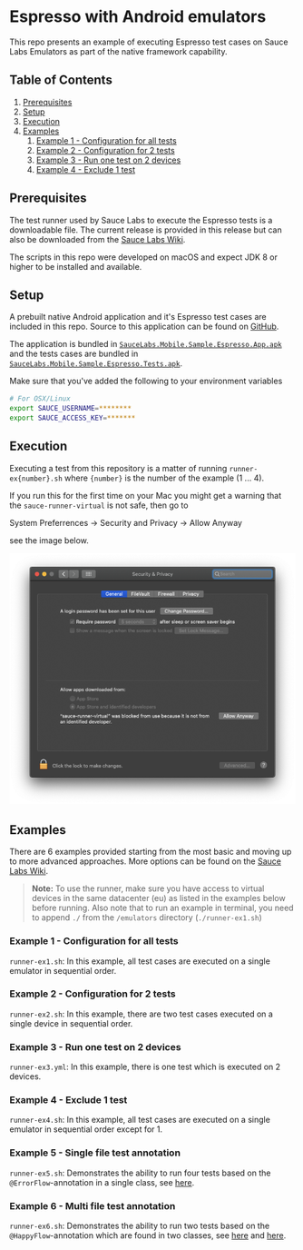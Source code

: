 # Espresso with Android emulators
This repo presents an example of executing Espresso test cases on Sauce Labs Emulators as part
of the native framework capability.

## Table of Contents
1. [Prerequisites](#prerequisites)
1. [Setup](#setup)
1. [Execution](#execution)
1. [Examples](#examples)
    1. [Example 1 - Configuration for all tests](#example-1---configuration-for-all-tests)
    1. [Example 2 - Configuration for 2 tests](#example-2---configuration-for-2-tests)
    1. [Example 3 - Run one test on 2 devices](#example-3---run-one-test-on-2-devices)
    1. [Example 4 - Exclude 1 test](#example-4---exclude-1-test)

## Prerequisites
The test runner used by Sauce Labs to execute the Espresso tests is a downloadable file.
The current release is provided in this release but can also be downloaded from the [Sauce Labs Wiki](https://wiki.saucelabs.com/display/DOCS/Sauce+Runner+for+Virtual+Devices+Change+Logs).

The scripts in this repo were developed on macOS and expect JDK 8 or higher to be installed and available.

## Setup
A prebuilt native Android application and it's Espresso test cases are included in this repo. Source to this application can be found on [GitHub](https://github.com/saucelabs/sample-app-mobile).

The application is bundled in [`SauceLabs.Mobile.Sample.Espresso.App.apk`](./SauceLabs.Mobile.Sample.Espresso.App.apk) and the tests cases are bundled in [`SauceLabs.Mobile.Sample.Espresso.Tests.apk`](./SauceLabs.Mobile.Sample.Espresso.Tests.apk).

Make sure that you've added the following to your environment variables

```bash
# For OSX/Linux
export SAUCE_USERNAME=********
export SAUCE_ACCESS_KEY=*******
```

## Execution
Executing a test from this repository is a matter of running `runner-ex{number}.sh` where `{number}` is the number of the example (1 ... 4).

If you run this for the first time on your Mac you might get a warning that the `sauce-runner-virtual` is not safe,
then go to

System Preferrences &rarr; Security and Privacy &rarr; Allow Anyway 
 
see the image below.

![Accept blocked runner](./assets/blocked.png)

## Examples
There are 6 examples provided starting from the most basic and moving up to more advanced approaches. 
More options can be found on the [Sauce Labs Wiki](https://wiki.saucelabs.com/display/DOCS/Command+Reference+for+Sauce+Runner+for+Virtual+Devices).

> **Note:** To use the runner, make sure you have access to virtual devices in the same datacenter (eu) as listed in the examples below before running. Also note that to run an example in terminal, you need to append `./` from the `/emulators` directory (`./runner-ex1.sh`)

### Example 1 - Configuration for all tests
`runner-ex1.sh`: In this example, all test cases are executed on a single emulator in sequential order.

### Example 2 - Configuration for 2 tests
`runner-ex2.sh`: In this example, there are two test cases executed on a single device in sequential order.

### Example 3 - Run one test on 2 devices
`runner-ex3.yml`: In this example, there is one test which is executed on 2 devices.

### Example 4 - Exclude 1 test
`runner-ex4.sh`: In this example, all test cases are executed on a single emulator in sequential order except for 1.

### Example 5 - Single file test annotation
`runner-ex5.sh`: Demonstrates the ability to run four tests based on the `@ErrorFlow`-annotation in a single class,
see [here](https://github.com/saucelabs/sample-app-mobile/blob/master/android/app/src/androidTest/java/com/swaglabsmobileapp/LoginTest.kt#L54).

### Example 6 - Multi file test annotation
`runner-ex6.sh`: Demonstrates the ability to run two tests based on the `@HappyFlow`-annotation which are found in two classes,
see [here](https://github.com/saucelabs/sample-app-mobile/blob/master/android/app/src/androidTest/java/com/swaglabsmobileapp/LoginTest.kt#L34)
and [here](https://github.com/saucelabs/sample-app-mobile/blob/master/android/app/src/androidTest/java/com/swaglabsmobileapp/SwagLabsFlow.kt#L35).

